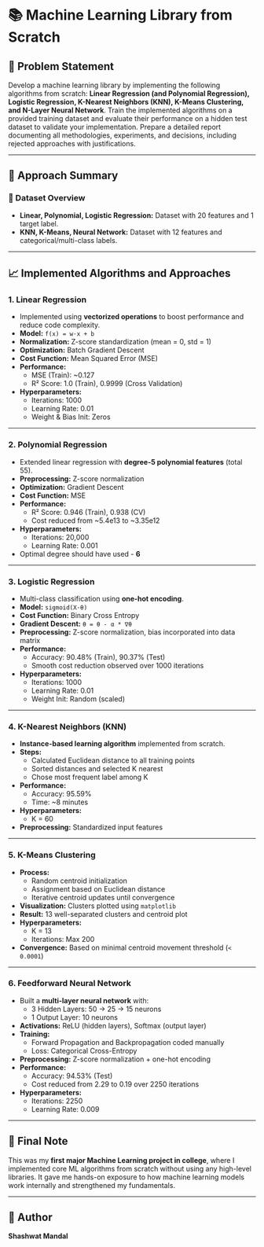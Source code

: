 # 📚 Machine Learning Library from Scratch

## 📌 Problem Statement

Develop a machine learning library by implementing the following algorithms from scratch: **Linear Regression (and Polynomial Regression), Logistic Regression, K-Nearest Neighbors (KNN), K-Means Clustering, and N-Layer Neural Network**. Train the implemented algorithms on a provided training dataset and evaluate their performance on a hidden test dataset to validate your implementation. Prepare a detailed report documenting all methodologies, experiments, and decisions, including rejected approaches with justifications.

---

## 🚀 Approach Summary

### 🔹 Dataset Overview
- **Linear, Polynomial, Logistic Regression:** Dataset with 20 features and 1 target label.
- **KNN, K-Means, Neural Network:** Dataset with 12 features and categorical/multi-class labels.

---

## 📈 Implemented Algorithms and Approaches

### 1. **Linear Regression**
- Implemented using **vectorized operations** to boost performance and reduce code complexity.
- **Model:** `f(x) = w·x + b`
- **Normalization:** Z-score standardization (mean = 0, std = 1)
- **Optimization:** Batch Gradient Descent
- **Cost Function:** Mean Squared Error (MSE)
- **Performance:**
  - MSE (Train): ~0.127
  - R² Score: 1.0 (Train), 0.9999 (Cross Validation)
- **Hyperparameters:**
  - Iterations: 1000
  - Learning Rate: 0.01
  - Weight & Bias Init: Zeros

---

### 2. **Polynomial Regression**
- Extended linear regression with **degree-5 polynomial features** (total 55).
- **Preprocessing:** Z-score normalization
- **Optimization:** Gradient Descent
- **Cost Function:** MSE
- **Performance:**
  - R² Score: 0.946 (Train), 0.938 (CV)
  - Cost reduced from ~5.4e13 to ~3.35e12
- **Hyperparameters:**
  - Iterations: 20,000
  - Learning Rate: 0.001
- Optimal degree should have used - **6**
---

### 3. **Logistic Regression**
- Multi-class classification using **one-hot encoding**.
- **Model:** `sigmoid(X·θ)`
- **Cost Function:** Binary Cross Entropy
- **Gradient Descent:** `θ = θ - α * ∇θ`
- **Preprocessing:** Z-score normalization, bias incorporated into data matrix
- **Performance:**
  - Accuracy: 90.48% (Train), 90.37% (Test)
  - Smooth cost reduction observed over 1000 iterations
- **Hyperparameters:**
  - Iterations: 1000
  - Learning Rate: 0.01
  - Weight Init: Random (scaled)

---

### 4. **K-Nearest Neighbors (KNN)**
- **Instance-based learning algorithm** implemented from scratch.
- **Steps:**
  - Calculated Euclidean distance to all training points
  - Sorted distances and selected K nearest
  - Chose most frequent label among K
- **Performance:**
  - Accuracy: 95.59%
  - Time: ~8 minutes
- **Hyperparameters:**
  - K = 60
- **Preprocessing:** Standardized input features

---

### 5. **K-Means Clustering**
- **Process:**
  - Random centroid initialization
  - Assignment based on Euclidean distance
  - Iterative centroid updates until convergence
- **Visualization:** Clusters plotted using `matplotlib`
- **Result:** 13 well-separated clusters and centroid plot
- **Hyperparameters:**
  - K = 13
  - Iterations: Max 200
- **Convergence:** Based on minimal centroid movement threshold (`< 0.0001`)

---

### 6. **Feedforward Neural Network**
- Built a **multi-layer neural network** with:
  - 3 Hidden Layers: 50 → 25 → 15 neurons
  - 1 Output Layer: 10 neurons
- **Activations:** ReLU (hidden layers), Softmax (output layer)
- **Training:**
  - Forward Propagation and Backpropagation coded manually
  - Loss: Categorical Cross-Entropy
- **Preprocessing:** Z-score normalization + one-hot encoding
- **Performance:**
  - Accuracy: 94.53% (Test)
  - Cost reduced from 2.29 to 0.19 over 2250 iterations
- **Hyperparameters:**
  - Iterations: 2250
  - Learning Rate: 0.009

---

## 🏁 Final Note

This was my **first major Machine Learning project in college**, where I implemented core ML algorithms from scratch without using any high-level libraries. It gave me hands-on exposure to how machine learning models work internally and strengthened my fundamentals.

---

## 👤 Author

**Shashwat Mandal**  
